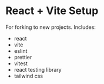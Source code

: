 # React + Vite Setup

For forking to new projects. Includes:

- react
- vite
- eslint
- prettier
- vitest
- react testing library
- tailwind css
